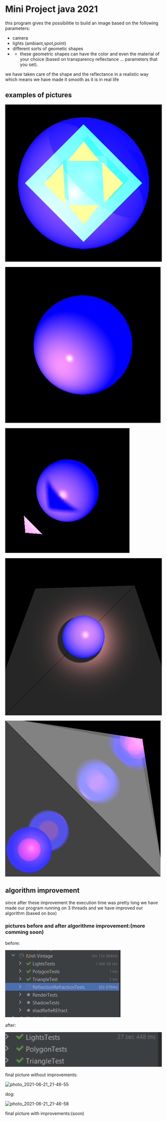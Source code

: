 # Mini Project java 2021

 this program gives the possibilitie to build an image based on the following parameters:
 - camera
 - lights (ambiant,spot,point)
 - different sorts of geometic shapes 
 - - these  geometric shapes can have the color and even the material of your choice (based on transparency reflectance ... parameters that you set).
 
 we have taken care of the shape and the reflectance in a realistic way which means we have made it smooth as it is in real life
 ## examples of pictures 
 ![](alltogether.png)
 
 ![](lightSpherePoint.png)
 
 ![](shadowSphereTriangleInitial2.png)
 
 ![](shadowTrianglesSphere.png)
 
 ![](reflectionTwoSpheresMirrored.png)
 ## algorithm improvement
since after these improvement the execution time was pretty long we have made our program running on 3 threads and we have improved our algorithm (based on box)
### pictures before and after algorithme improvement:(more comming soon)

before:

![](95965161.PNG)

after:

![](fin1.PNG)

final picture without improvements:

![photo_2021-06-21_21-46-55](https://user-images.githubusercontent.com/79382335/122812628-95a11f00-d2da-11eb-96c4-cd3f3279ec3c.jpg)

dog:

![photo_2021-06-21_21-46-58](https://user-images.githubusercontent.com/79382335/122812664-a05bb400-d2da-11eb-98fe-352b8b393c4b.jpg)

final picture with improvements:(soon)



